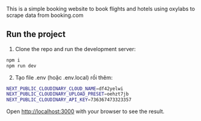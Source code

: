 This is a simple booking website to book flights and hotels using oxylabs to scrape data from booking.com

## Run the project

1. Clone the repo and run the development server:

```bash
npm i
npm run dev

```

2. Tạo file .env (hoặc .env.local) rồi thêm:

```bash
NEXT_PUBLIC_CLOUDINARY_CLOUD_NAME=df42yelwi
NEXT_PUBLIC_CLOUDINARY_UPLOAD_PRESET=oehzt7jb
NEXT_PUBLIC_CLOUDINARY_API_KEY=736367473323357

```

Open [http://localhost:3000](http://localhost:3000) with your browser to see the result.

